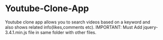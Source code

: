# Youtube-Clone-App
  Youtube clone app allows you to search videos based on a keyword and also shows related info(likes,comments etc).
 IMPORTANT:
  Must Add jquery-3.4.1.min.js file in same folder with other files.